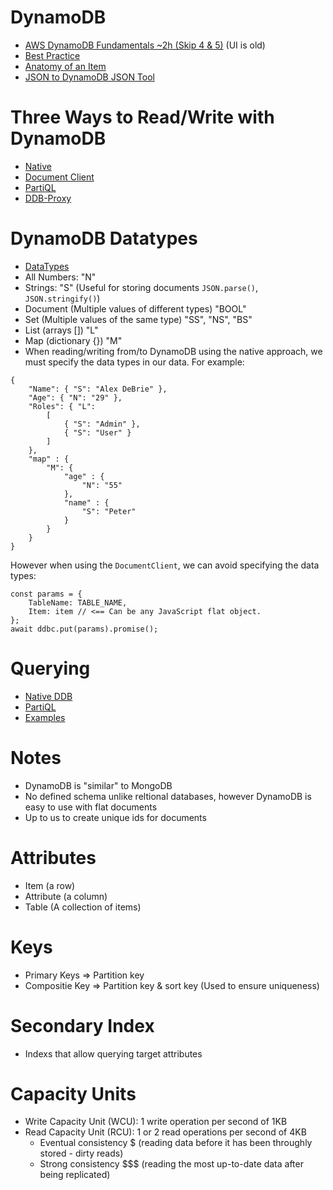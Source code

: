 # DynamoDB
- [AWS DynamoDB Fundamentals ~2h (Skip 4 & 5)](https://app.pluralsight.com/library/courses/aws-dynamodb-fundamentals/table-of-contents) (UI is old)
- [Best Practice](https://docs.aws.amazon.com/amazondynamodb/latest/developerguide/best-practices.html)
- [Anatomy of an Item](https://www.dynamodbguide.com/anatomy-of-an-item/)
- [JSON to DynamoDB JSON Tool](https://dynobase.dev/dynamodb-json-converter-tool/#:~:text=DynamoDB%20Converter%20Tool,a%20DynamoDB%2Dcompatible%20JSON%20format.)


# Three Ways to Read/Write with DynamoDB
- [Native](https://docs.aws.amazon.com/amazondynamodb/latest/developerguide/WorkingWithItems.html)
- [Document Client](https://docs.aws.amazon.com/sdk-for-javascript/v2/developer-guide/dynamodb-example-document-client.html)
- [PartiQL](https://docs.aws.amazon.com/amazondynamodb/latest/developerguide/ql-reference.statements.html)
- [DDB-Proxy](./ddb/ddb-proxy.js)

# DynamoDB Datatypes
- [DataTypes](https://docs.aws.amazon.com/amazondynamodb/latest/developerguide/DynamoDBMapper.DataTypes.html)
- All Numbers: "N"
- Strings: "S" (Useful for storing documents `JSON.parse()`, `JSON.stringify()`)
- Document (Multiple values of different types) "BOOL"
- Set  (Multiple values of the same type) "SS", "NS", "BS"
- List (arrays []) "L"
- Map  (dictionary {}) "M"
- When reading/writing from/to DynamoDB using the native approach, we must specify the data types in our data.  For example:

```
{
    "Name": { "S": "Alex DeBrie" },
    "Age": { "N": "29" },
    "Roles": { "L": 
        [
            { "S": "Admin" }, 
            { "S": "User" }
        ]
    },
    "map" : { 
        "M": {
            "age" : {
                "N": "55"
            }, 
            "name" : {
                "S": "Peter"
            }
        }
    }
}
```

However when using the `DocumentClient`, we can avoid specifying the data types:

```
const params = {
    TableName: TABLE_NAME,
    Item: item // <== Can be any JavaScript flat object.
};
await ddbc.put(params).promise();

```

# Querying
- [Native DDB](https://docs.aws.amazon.com/amazondynamodb/latest/developerguide/GettingStarted.NodeJs.04.html)
- [PartiQL](https://abba.dev/blog/dynamodb-partiql-javascript)
- [Examples](https://www.fernandomc.com/posts/eight-examples-of-fetching-data-from-dynamodb-with-node/)

# Notes
- DynamoDB is "similar" to MongoDB
- No defined schema unlike reltional databases, however DynamoDB is easy to use with flat documents
- Up to us to create unique ids for documents

# Attributes
- Item (a row)
- Attribute (a column)
- Table (A collection of items)

# Keys
- Primary Keys => Partition key
- Compositie Key => Partition key & sort key (Used to ensure uniqueness)

# Secondary Index
- Indexs that allow querying target attributes

# Capacity Units
- Write Capacity Unit (WCU): 1 write operation per second of 1KB
- Read Capacity Unit (RCU): 1 or 2 read operations per second of 4KB
  - Eventual consistency $ (reading data before it has been throughly stored - dirty reads)
  - Strong consistency $$$ (reading the most up-to-date data after being replicated)
